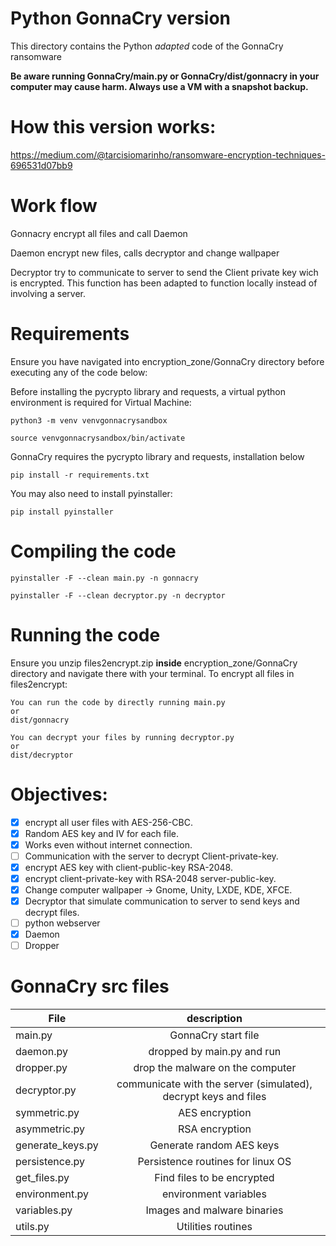 # Python GonnaCry version

This directory contains the Python *adapted* code of the GonnaCry ransomware

**Be aware running GonnaCry/main.py or GonnaCry/dist/gonnacry in your computer may cause harm. Always use a VM with a snapshot backup.**

# How this version works:

https://medium.com/@tarcisiomarinho/ransomware-encryption-techniques-696531d07bb9

# Work flow

Gonnacry encrypt all files and call Daemon

Daemon encrypt new files, calls decryptor and change wallpaper

Decryptor try to communicate to server to send the Client private key wich is encrypted. This function has been adapted to function locally instead of involving a server.

# Requirements 

Ensure you have navigated into encryption_zone/GonnaCry directory before executing any of the code below:

Before installing the pycrypto library and requests, a virtual python environment is required for Virtual Machine:
   
    
    python3 -m venv venvgonnacrysandbox
    
    source venvgonnacrysandbox/bin/activate
    

GonnaCry requires the pycrypto library and requests, installation below

    pip install -r requirements.txt

You may also need to install pyinstaller:

    pip install pyinstaller

# Compiling the code

    pyinstaller -F --clean main.py -n gonnacry

    pyinstaller -F --clean decryptor.py -n decryptor

# Running the code
Ensure you unzip files2encrypt.zip **inside** encryption_zone/GonnaCry directory and navigate there with your terminal.
To encrypt all files in files2encrypt:
    
    You can run the code by directly running main.py
    or
    dist/gonnacry

    You can decrypt your files by running decryptor.py
    or
    dist/decryptor

# Objectives:
- [x] encrypt all user files with AES-256-CBC.
- [x] Random AES key and IV for each file.
- [x] Works even without internet connection.
- [ ] Communication with the server to decrypt Client-private-key.
- [x] encrypt AES key with client-public-key RSA-2048.
- [x] encrypt client-private-key with RSA-2048 server-public-key.
- [x] Change computer wallpaper -> Gnome, Unity, LXDE, KDE, XFCE.
- [x] Decryptor that simulate communication to server to send keys and decrypt files.
- [ ] python webserver
- [x] Daemon
- [ ] Dropper

# GonnaCry src files

| File          | description   |
| ------------- |:-------------:|
| main.py      | GonnaCry start file|
| daemon.py     | dropped by main.py and run |
| dropper.py    | drop the malware on the computer |
| decryptor.py  | communicate with the server (simulated), decrypt keys and files|
| symmetric.py      |AES encryption|
| asymmetric.py | RSA encryption |
| generate_keys.py | Generate random AES keys|
| persistence.py | Persistence routines for linux OS|
| get_files.py | Find files to be encrypted|
| environment.py| environment variables|
| variables.py | Images and malware binaries|
| utils.py | Utilities routines|
